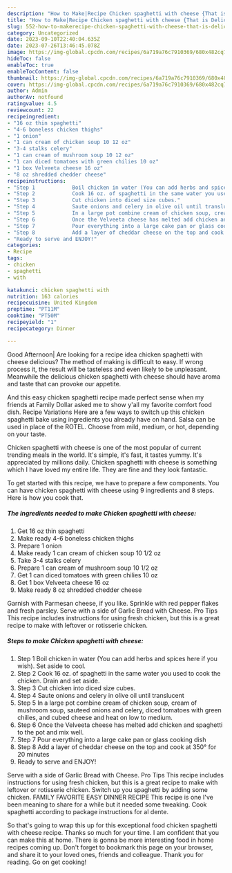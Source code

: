 ```yaml
---
description: "How to Make|Recipe Chicken spaghetti with cheese {That is Delicious"
title: "How to Make|Recipe Chicken spaghetti with cheese {That is Delicious"
slug: 552-how-to-makerecipe-chicken-spaghetti-with-cheese-that-is-delicious
category: Uncategorized
date: 2023-09-10T22:40:04.635Z
date: 2023-07-26T13:46:45.078Z
image: https://img-global.cpcdn.com/recipes/6a719a76c7910369/680x482cq70/chicken-spaghetti-with-cheese-recipe-main-photo.jpg
hideToc: false
enableToc: true
enableTocContent: false
thumbnail: https://img-global.cpcdn.com/recipes/6a719a76c7910369/680x482cq70/chicken-spaghetti-with-cheese-recipe-main-photo.jpg
cover: https://img-global.cpcdn.com/recipes/6a719a76c7910369/680x482cq70/chicken-spaghetti-with-cheese-recipe-main-photo.jpg
author: Admin
authorAv: notfound
ratingvalue: 4.5
reviewcount: 22
recipeingredient:
- "16 oz thin spaghetti"
- "4-6 boneless chicken thighs"
- "1 onion"
- "1 can cream of chicken soup 10 12 oz"
- "3-4 stalks celery"
- "1 can cream of mushroom soup 10 12 oz"
- "1 can diced tomatoes with green chilies 10 oz"
- "1 box Velveeta cheese 16 oz"
- "8 oz shredded chedder cheese"
recipeinstructions:
- "Step 1            Boil chicken in water (You can add herbs and spices here if you wish). Set aside to cool."
- "Step 2            Cook 16 oz. of spaghetti in the same water you used to cook the chicken. Drain and set aside."
- "Step 3            Cut chicken into diced size cubes."
- "Step 4            Saute onions and celery in olive oil until translucent"
- "Step 5            In a large pot combine cream of chicken soup, cream of mushroom soup, sauteed onions and celery, diced tomatoes with green chilies, and cubed cheese and heat on low to medium."
- "Step 6            Once the Velveeta cheese has melted add chicken and spaghetti to the pot and mix well."
- "Step 7            Pour everything into a large cake pan or glass cooking dish"
- "Step 8            Add a layer of cheddar cheese on the top and cook at 350° for 20 minutes"
- "Ready to serve and ENJOY!"
categories:
- Recipe
tags:
- chicken
- spaghetti
- with

katakunci: chicken spaghetti with 
nutrition: 163 calories
recipecuisine: United Kingdom
preptime: "PT11M"
cooktime: "PT50M"
recipeyield: "1"
recipecategory: Dinner

---
```



Good Afternoon| Are looking for a recipe idea chicken spaghetti with cheese delicious? The method of making is difficult to easy. If wrong process it, the result will be tasteless and even likely to be unpleasant. Meanwhile the delicious chicken spaghetti with cheese should have aroma and taste that can provoke our appetite.





And this easy chicken spaghetti recipe made perfect sense when my friends at Family Dollar asked me to show y&#39;all my favorite comfort food dish. Recipe Variations Here are a few ways to switch up this chicken spaghetti bake using ingredients you already have on hand. Salsa can be used in place of the ROTEL. Choose from mild, medium, or hot, depending on your taste.

Chicken spaghetti with cheese is one of the most popular of current trending meals in the world. It's simple, it's fast, it tastes yummy. It's appreciated by millions daily. Chicken spaghetti with cheese is something which I have loved my entire life. They are fine and they look fantastic.


To get started with this recipe, we have to prepare a few components. You can have chicken spaghetti with cheese using 9 ingredients and 8 steps. Here is how you cook that.

<!--inarticleads1-->

##### The ingredients needed to make Chicken spaghetti with cheese:

1. Get 16 oz thin spaghetti
1. Make ready 4-6 boneless chicken thighs
1. Prepare 1 onion
1. Make ready 1 can cream of chicken soup 10 1/2 oz
1. Take 3-4 stalks celery
1. Prepare 1 can cream of mushroom soup 10 1/2 oz
1. Get 1 can diced tomatoes with green chilies 10 oz
1. Get 1 box Velveeta cheese 16 oz
1. Make ready 8 oz shredded chedder cheese


Garnish with Parmesan cheese, if you like. Sprinkle with red pepper flakes and fresh parsley. Serve with a side of Garlic Bread with Cheese. Pro Tips This recipe includes instructions for using fresh chicken, but this is a great recipe to make with leftover or rotisserie chicken. 

<!--inarticleads2-->

##### Steps to make Chicken spaghetti with cheese:

1. Step 1            Boil chicken in water (You can add herbs and spices here if you wish). Set aside to cool.
1. Step 2            Cook 16 oz. of spaghetti in the same water you used to cook the chicken. Drain and set aside.
1. Step 3            Cut chicken into diced size cubes.
1. Step 4            Saute onions and celery in olive oil until translucent
1. Step 5            In a large pot combine cream of chicken soup, cream of mushroom soup, sauteed onions and celery, diced tomatoes with green chilies, and cubed cheese and heat on low to medium.
1. Step 6            Once the Velveeta cheese has melted add chicken and spaghetti to the pot and mix well.
1. Step 7            Pour everything into a large cake pan or glass cooking dish
1. Step 8            Add a layer of cheddar cheese on the top and cook at 350° for 20 minutes
1. Ready to serve and ENJOY!

Serve with a side of Garlic Bread with Cheese. Pro Tips This recipe includes instructions for using fresh chicken, but this is a great recipe to make with leftover or rotisserie chicken. Switch up you spaghetti by adding some chicken. FAMILY FAVORITE EASY DINNER RECIPE This recipe is one I&#39;ve been meaning to share for a while but it needed some tweaking. Cook spaghetti according to package instructions for al dente. 

So that's going to wrap this up for this exceptional food chicken spaghetti with cheese recipe. Thanks so much for your time. I am confident that you can make this at home. There is gonna be more interesting food in home recipes coming up. Don't forget to bookmark this page on your browser, and share it to your loved ones, friends and colleague. Thank you for reading. Go on get cooking!
